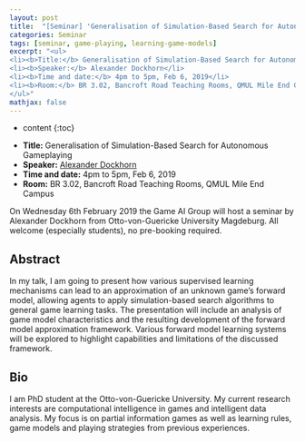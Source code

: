 ```yaml
---
layout: post
title:  "[Seminar] 'Generalisation of Simulation-Based Search for Autonomous Gameplaying' by Alexander Dockhorn"
categories: Seminar
tags: [seminar, game-playing, learning-game-models]
excerpt: "<ul>
<li><b>Title:</b> Generalisation of Simulation-Based Search for Autonomous Gameplaying</li>
<li><b>Speaker:</b> Alexander Dockhorn</li> 
<li><b>Time and date:</b> 4pm to 5pm, Feb 6, 2019</li>
<li><b>Room:</b> BR 3.02, Bancroft Road Teaching Rooms, QMUL Mile End Campus</li>
</ul>"
mathjax: false
---
```


* content
{:toc}

<ul>
<li><b>Title:</b> Generalisation of Simulation-Based Search for Autonomous Gameplaying</li>
<li><b>Speaker:</b> <a href="http://www.is.ovgu.de/Team/Alexander+Dockhorn.html">Alexander Dockhorn</a></li> 
<li><b>Time and date:</b> 4pm to 5pm, Feb 6, 2019</li>
<li><b>Room:</b> BR 3.02, Bancroft Road Teaching Rooms, QMUL Mile End Campus</li>
</ul>

On Wednesday 6th February 2019 the Game AI Group will host a seminar by Alexander Dockhorn from Otto-von-Guericke University Magdeburg. All welcome (especially students), no pre-booking required.

## Abstract

In my talk, I am going to present how various supervised learning mechanisms can lead to an approximation of an unknown game’s forward model, allowing agents to apply simulation-based search algorithms to general game learning tasks. The presentation will include an analysis of game model characteristics and the resulting development of the forward model approximation framework. Various forward model learning systems will be explored to highlight capabilities and limitations of the discussed framework.
 
## Bio

I am PhD student at the Otto-von-Guericke University. My current research interests are computational intelligence in games and intelligent data analysis. My focus is on partial information games as well as learning rules, game models and playing strategies from previous experiences.